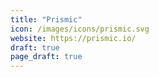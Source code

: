 ```yaml
---
title: "Prismic"
icon: /images/icons/prismic.svg
website: https://prismic.io/
draft: true
page_draft: true
---
```

